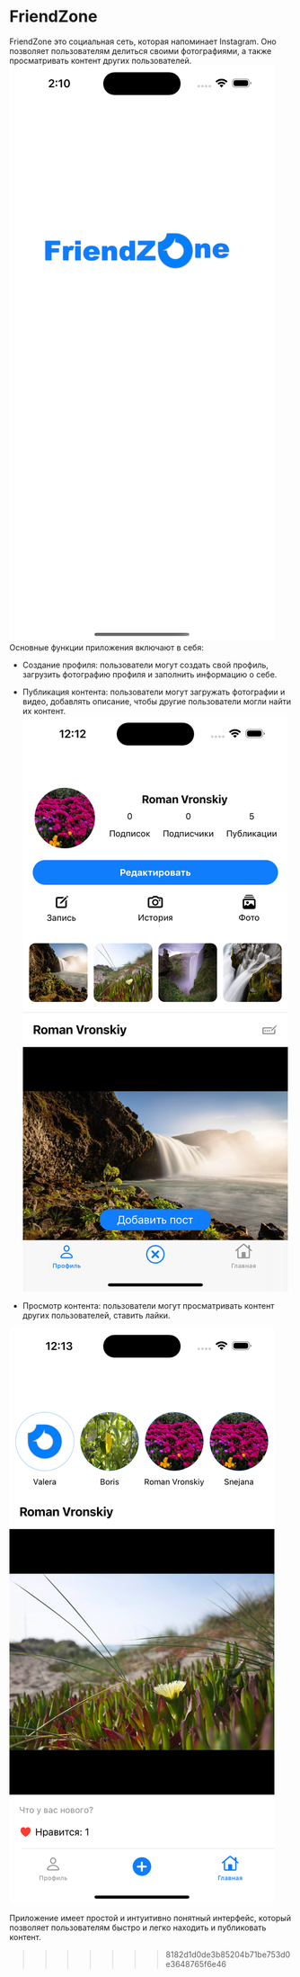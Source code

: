 # FriendZone

FriendZone это социальная сеть, которая напоминает Instagram. Оно позволяет пользователям делиться своими фотографиями, а также просматривать контент других пользователей. 
![Экран загрузки](https://github.com/rvronski/FriendZone/blob/main/Simulator%20Screen%20Shot%20-%20iPhone%2014%20Pro%20Max%20-%202023-05-31%20at%2002.10.24.png)
Основные функции приложения включают в себя:

- Создание профиля: пользователи могут создать свой профиль, загрузить фотографию профиля и заполнить информацию о себе.

- Публикация контента: пользователи могут загружать фотографии и видео, добавлять описание, чтобы другие пользователи могли найти их контент.
![Кнопка публикации](https://github.com/rvronski/FriendZone/blob/main/Simulator%20Screen%20Shot%20-%20iPhone%2014%20Pro%20Max%20-%202023-05-31%20at%2000.12.27.png)

- Просмотр контента: пользователи могут просматривать контент других пользователей, ставить лайки.

![Просмотр всех публикаций](https://github.com/rvronski/FriendZone/blob/main/Simulator%20Screen%20Shot%20-%20iPhone%2014%20Pro%20Max%20-%202023-05-31%20at%2000.13.00.png)

Приложение имеет простой и интуитивно понятный интерфейс, который позволяет пользователям быстро и легко находить и публиковать контент. 
>>>>>>> 8182d1d0de3b85204b71be753d0e3648765f6e46
